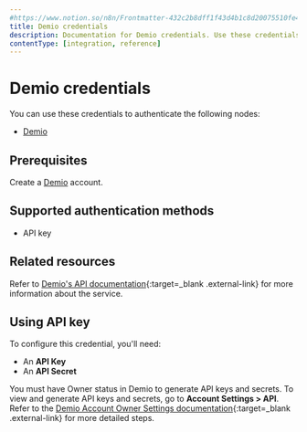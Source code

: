 ```yaml
---
#https://www.notion.so/n8n/Frontmatter-432c2b8dff1f43d4b1c8d20075510fe4
title: Demio credentials
description: Documentation for Demio credentials. Use these credentials to authenticate Demio in n8n, a workflow automation platform.
contentType: [integration, reference]
---
```


# Demio credentials

You can use these credentials to authenticate the following nodes:

- [Demio](/integrations/builtin/app-nodes/n8n-nodes-base.demio/)


## Prerequisites

Create a [Demio](https://demio.com/) account.

## Supported authentication methods

- API key

## Related resources

Refer to [Demio's API documentation](https://publicdemioapi.docs.apiary.io/#){:target=_blank .external-link} for more information about the service.

## Using API key

To configure this credential, you'll need:

- An **API Key**
- An **API Secret**

You must have Owner status in Demio to generate API keys and secrets. To view and generate API keys and secrets, go to **Account Settings > API**. Refer to the [Demio Account Owner Settings documentation](https://help.demio.com/en/articles/6456716-account-owner-settings){:target=_blank .external-link} for more detailed steps.

